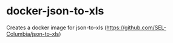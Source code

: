 docker-json-to-xls
==================

Creates a docker image for json-to-xls (https://github.com/SEL-Columbia/json-to-xls)
